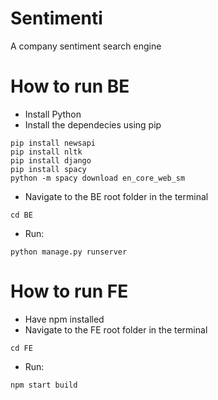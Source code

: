 # Sentimenti
A company sentiment search engine


# How to run BE
- Install Python
- Install the dependecies using pip

```
pip install newsapi
pip install nltk
pip install django
pip install spacy
python -m spacy download en_core_web_sm
```


- Navigate to the BE root folder in the terminal

```cd BE```

- Run:

``` python manage.py runserver ```

# How to run FE
- Have npm installed
- Navigate to the FE root folder in the terminal

```cd FE```

- Run:

```npm start build```
